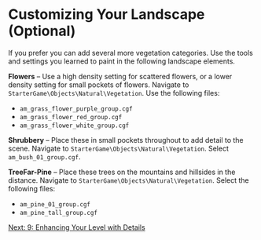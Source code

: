 # Customizing Your Landscape \(Optional\)<a name="vegetation-landscape"></a>

If you prefer you can add several more vegetation categories\. Use the tools and settings you learned to paint in the following landscape elements\.

**Flowers** – Use a high density setting for scattered flowers, or a lower density setting for small pockets of flowers\. Navigate to `StarterGame\Objects\Natural\Vegetation`\. Use the following files:
+ `am_grass_flower_purple_group.cgf`
+ `am_grass_flower_red_group.cgf`
+ `am_grass_flower_white_group.cgf`

**Shrubbery** – Place these in small pockets throughout to add detail to the scene\. Navigate to `StarterGame\Objects\Natural\Vegetation`\. Select `am_bush_01_group.cgf`\.

**TreeFar\-Pine** – Place these trees on the mountains and hillsides in the distance\. Navigate to `StarterGame\Objects\Natural\Vegetation`\. Select the following files:
+ `am_pine_01_group.cgf`
+ `am_pine_tall_group.cgf`

[Next: 9: Enhancing Your Level with Details](enhancing.md)